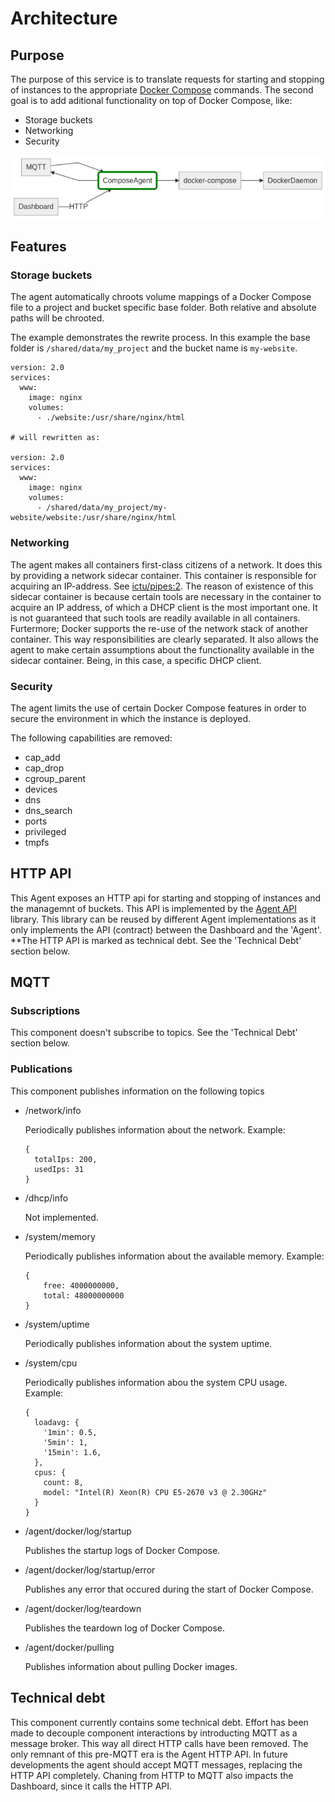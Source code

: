 # Architecture

## Purpose
The purpose of this service is to translate requests for starting and stopping of instances to the appropriate [Docker Compose](https://docs.docker.com/compose/) commands.
The second goal is to add aditional functionality on top of Docker Compose, like:

- Storage buckets
- Networking
- Security

![Overview](./overview.mmd.png)

## Features

### Storage buckets
The agent automatically chroots volume mappings of a Docker Compose file to a project and bucket specific base folder. Both relative and absolute paths will be chrooted.

The example demonstrates the rewrite process. In this example the base folder is `/shared/data/my_project` and the bucket name is `my-website`.

```
version: 2.0
services:
  www:
    image: nginx
    volumes:
      - ./website:/usr/share/nginx/html

# will rewritten as:

version: 2.0
services:
  www:
    image: nginx
    volumes:
      - /shared/data/my_project/my-website/website:/usr/share/nginx/html
```

### Networking
The agent makes all containers first-class citizens of a network. It does this by providing a network sidecar container. This container is responsible for acquiring an IP-address. See [ictu/pipes:2](https://github.com/ICTU/pipes). The reason of existence of this sidecar container is because certain tools are necessary in the container to acquire an IP address, of which a DHCP client is the most important one. It is not guaranteed that such tools are readily available in all containers. Furtermore; Docker supports the re-use of the network stack of another container. This way responsibilities are clearly separated. It also allows the agent to make certain assumptions about the functionality available in the sidecar container. Being, in this case, a specific DHCP client.

### Security
The agent limits the use of certain Docker Compose features in order to secure the environment in which the instance is deployed.

The following capabilities are removed:

- cap_add
- cap_drop
- cgroup_parent
- devices
- dns
- dns_search
- ports
- privileged
- tmpfs

## HTTP API

This Agent exposes an HTTP api for starting and stopping of instances and the managemnt of buckets. This API is implemented by the [Agent API](https://github.com/ICTU/agent-api) library. This library can be reused by different Agent implementations as it only implements the API (contract) between the Dashboard and the 'Agent'. 
**The HTTP API is marked as technical debt. See the 'Technical Debt' section below.


## MQTT

### Subscriptions

This component doesn't subscribe to topics. See the 'Technical Debt' section below.

### Publications

This component publishes information on the following topics

- /network/info

  Periodically publishes information about the network. Example:
  ```
  {
    totalIps: 200,
    usedIps: 31
  }
  ```

- /dhcp/info

  Not implemented.

- /system/memory

  Periodically publishes information about the available memory. Example:
  ```
  {
      free: 4000000000,
      total: 48000000000
  }
  ```

- /system/uptime

  Periodically publishes information about the system uptime.

- /system/cpu

  Periodically publishes information abou the system CPU usage. Example:
  ```
  {
    loadavg: {
      '1min': 0.5,
      '5min': 1,
      '15min': 1.6,
    },
    cpus: {
      count: 8,
      model: "Intel(R) Xeon(R) CPU E5-2670 v3 @ 2.30GHz"
    }
  }
  ```

- /agent/docker/log/startup

  Publishes the startup logs of Docker Compose.

- /agent/docker/log/startup/error

  Publishes any error that occured during the start of Docker Compose.

- /agent/docker/log/teardown

  Publishes the teardown log of Docker Compose.

- /agent/docker/pulling

  Publishes information about pulling Docker images.
  
## Technical debt

This component currently contains some technical debt. Effort has been made to decouple component interactions by introducting MQTT as a message broker. This way all direct HTTP calls have been removed. The only remnant of this pre-MQTT era is the Agent HTTP API. In future developments the agent should accept MQTT messages, replacing the HTTP API completely.
Chaning from HTTP to MQTT also impacts the Dashboard, since it calls the HTTP API.
